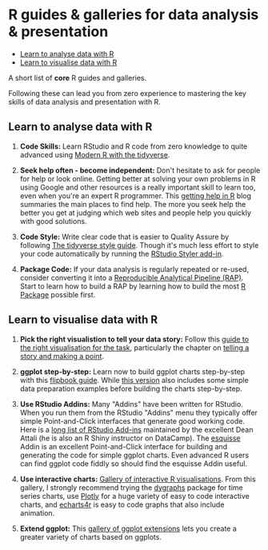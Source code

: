 R guides & galleries for data analysis & presentation
================

-   [Learn to analyse data with R](#learn-to-analyse-data-with-r)
-   [Learn to visualise data with R](#learn-to-visualise-data-with-r)

A short list of **core** R guides and galleries.

Following these can lead you from zero experience to mastering the key skills of data analysis and presentation with R.

Learn to analyse data with R
----------------------------

1.  **Code Skills:** Learn RStudio and R code from zero knowledge to quite advanced using [Modern R with the tidyverse](https://b-rodrigues.github.io/modern_R/).

2.  **Seek help often - become independent:** Don't hesitate to ask for people for help or look online. Getting better at solving your own problems in R using Google and other resources is a really important skill to learn too, even when you're an expert R programmer. This [getting help in R](https://blog.rsquaredacademy.com/getting-help-in-r-updated/) blog summaries the main places to find help. The more you seek help the better you get at judging which web sites and people help you quickly with good solutions.

3.  **Code Style:** Write clear code that is easier to Quality Assure by following [The tidyverse style guide](https://style.tidyverse.org). Though it's much less effort to style your code automatically by running the [RStudio Styler add-in](http://styler.r-lib.org).

4.  **Package Code:** If your data analysis is regularly repeated or re-used, consider converting it into a [Reproducible Analytical Pipeline (RAP)](https://ukgovdatascience.github.io/rap_companion/). Start to learn how to build a RAP by learning how to build the most [R Package](https://r-pkgs.org/index.html) possible first.

Learn to visualise data with R
------------------------------

1.  **Pick the right visualistion to tell your data story:** Follow this [guide to the right visualisation for the task](https://serialmentor.com/dataviz/), particularly the chapter on [telling a story and making a point](https://serialmentor.com/dataviz/telling-a-story.html).

2.  **ggplot step-by-step:** Learn now to build ggplot charts step-by-step with this [flipbook guide](https://evamaerey.github.io/ggplot_flipbook/ggplot_flipbook_xaringan.html#1). While [this version](https://evamaerey.github.io/tidyverse_in_action/tidyverse_in_action.html#1) also includes some simple data preparation examples before building the charts step-by-step.

3.  **Use RStudio Addins:** Many "Addins" have been written for RStudio. When you run them from the RStudio "Addins" menu they typically offer simple Point-and-Click interfaces that generate good working code. Here is a [long list of RStudio Add-ins](https://github.com/daattali/addinslist) maintained by the excellent Dean Attali (he is also an R Shiny instructor on DataCamp). The [esquisse](https://github.com/dreamRs/esquisse) Addin is an excellent Point-and-Click interface for building and generating the code for simple ggplot charts. Even advanced R users can find ggplot code fiddly so should find the esquisse Addin useful.

4.  **Use interactive charts:** [Gallery of interactive R visualisations](http://gallery.htmlwidgets.org/). From this gallery, I strongly recommend trying the [dygraphs](http://rstudio.github.io/dygraphs/) package for time series charts, use [Plotly](https://plot.ly/r/) for a huge variety of easy to code interactive charts, and [echarts4r](https://echarts4r.john-coene.com) is easy to code graphs that also include animation.

5.  **Extend ggplot:** This [gallery of ggplot extensions](https://www.ggplot2-exts.org/gallery/) lets you create a greater variety of charts based on ggplots.
